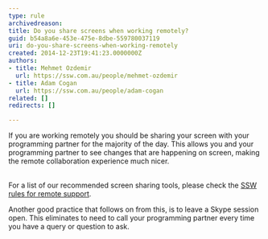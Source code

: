 ```yaml
---
type: rule
archivedreason: 
title: Do you share screens when working remotely?
guid: b54a8a6e-453e-475e-8dbe-559780037119
uri: do-you-share-screens-when-working-remotely
created: 2014-12-23T19:41:23.0000000Z
authors:
- title: Mehmet Ozdemir
  url: https://ssw.com.au/people/mehmet-ozdemir
- title: Adam Cogan
  url: https://ssw.com.au/people/adam-cogan
related: []
redirects: []

---
```



If you are working remotely you should be sharing your screen with your programming partner for the majority of the day. This allows you and your programming partner to see changes that are happening on screen, making the remote collaboration experience much nicer.
<br><excerpt class='endintro'></excerpt><br>
<p class="p1">For a list of our recommended screen sharing tools, please check the 
   <span class="s1">
      <a href="/_layouts/15/FIXUPREDIRECT.ASPX?WebId=3dfc0e07-e23a-4cbb-aac2-e778b71166a2&amp;TermSetId=07da3ddf-0924-4cd2-a6d4-a4809ae20160&amp;TermId=f5be979b-fa7e-4bad-8a47-60fccd308df6">SSW rules for remote support</a>.​</span></p><p class="p1">​Another good practice that follows on from this, is to leave a S​kype session open. This eliminates to need to call your programming partner every time you have a query or question to ask.​</p>


